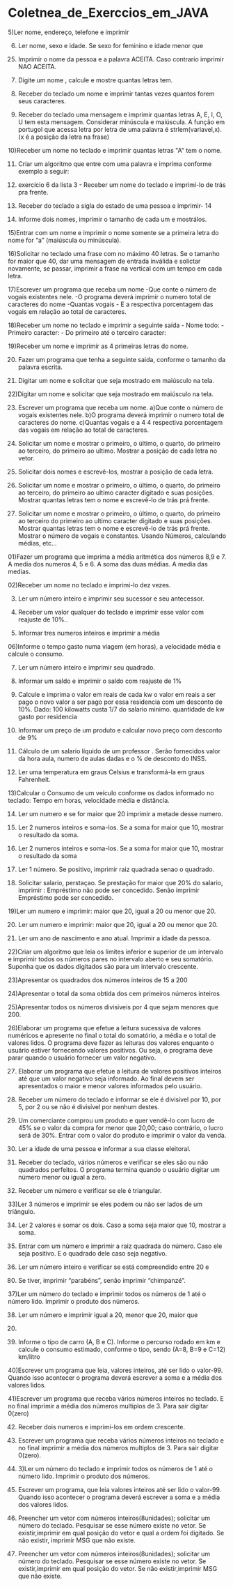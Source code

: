 # Coletnea_de_Exerccios_em_JAVA





5)Ler nome, endereço, telefone e imprimir 

6) Ler nome, sexo e idade. Se sexo for feminino e idade menor que
25. Imprimir o nome da pessoa e a palavra ACEITA. Caso contrario
imprimir NAO ACEITA.

7) Digite um nome , calcule e mostre quantas letras tem. 

8) Receber do teclado um nome e imprimir tantas vezes quantos
forem seus caracteres. 

9) Receber do teclado uma mensagem e imprimir quantas letras A, E,
I, O, U tem esta mensagem. Considerar minúscula e maiúscula. A
função em portugol que acessa letra por letra de uma palavra é
strlem(variavel,x). (x é a posição da letra na frase)

10)Receber um nome no teclado e imprimir quantas letras "A" tem o
nome. 

11) Criar um algoritmo que entre com uma palavra e imprima
conforme exemplo a seguir:

12) exercício 6 da lista 3 - Receber um nome do teclado e imprimí-lo
de trás pra frente.

13) Receber do teclado a sigla do estado de uma pessoa e imprimir- 14

14) Informe dois nomes, imprimir o tamanho de cada um e mostrálos.

15)Entrar com um nome e imprimir o nome somente se a primeira
letra do nome for “a” (maiúscula ou minúscula). 

16)Solicitar no teclado uma frase com no máximo 40 letras. Se o
tamanho for maior que 40, dar uma mensagem de entrada inválida e
solictar novamente, se passar, imprimir a frase na vertical com um
tempo em cada letra. 

17)Escrever um programa que receba um nome -Que conte o número
de vogais existentes nele. -O programa deverá imprimir o numero
total de caracteres do nome -Quantas vogais - E a respectiva
porcentagem das vogais em relação ao total de caracteres.

18)Receber um nome no teclado e imprimir a seguinte saída - Nome
todo: - Primeiro caracter: - Do primeiro até o terceiro caracter: 

19)Receber um nome e imprimir as 4 primeiras letras do nome. 

20) Fazer um programa que tenha a seguinte saida, conforme o
tamanho da palavra escrita.

21) Digitar um nome e solicitar que seja mostrado em maiúsculo na
tela. 

22)Digitar um nome e solicitar que seja mostrado em maiúsculo na
tela. 

23) Escrever um programa que receba um nome. a)Que conte o
número de vogais existentes nele. b)O programa deverá imprimir o
numero total de caracteres do nome. c)Quantas vogais e a 4
4 respectiva porcentagem das vogais em relação ao total de caracteres.


24) Solicitar um nome e mostrar o primeiro, o último, o quarto, do
primeiro ao terceiro, do primeiro ao ultimo. Mostrar a posição de cada
letra no vetor.

25) Solicitar dois nomes e escrevê-los, mostrar a posição de cada
letra. 

26) Solicitar um nome e mostrar o primeiro, o último, o quarto, do
primeiro ao terceiro, do primeiro ao ultimo caracter digitado e suas
posições. Mostrar quantas letras tem o nome e escrevê-lo de trás
prá frente.

27) Solicitar um nome e mostrar o primeiro, o último, o quarto, do
primeiro ao terceiro do primeiro ao ultimo caracter digitado e suas
posições. Mostrar quantas letras tem o nome e escrevê-lo de trás prá
frente. Mostrar o número de vogais e constantes. 
Usando Números, calculando médias, etc...

01)Fazer um programa que imprima a média aritmética dos números
8,9 e 7. A media dos numeros 4, 5 e 6. A soma das duas médias. A
media das medias. 

02)Receber um nome no teclado e imprimi-lo dez vezes. 

03) Ler um número inteiro e imprimir seu sucessor e seu antecessor.

04) Receber um valor qualquer do teclado e imprimir esse valor com
reajuste de 10%.. 

05) Informar tres numeros inteiros e imprimir a média 

06)Informe o tempo gasto numa viagem (em horas), a velocidade
média e calcule o consumo.

07) Ler um número inteiro e imprimir seu quadrado.

08) Informar um saldo e imprimir o saldo com reajuste de 1%

09) Calcule e imprima o valor em reais de cada kw o valor em reais a
ser pago o novo valor a ser pago por essa residencia com um
desconto de 10%. Dado: 100 kilowatts custa 1/7 do salario minimo.
quantidade de kw gasto por residencia 

10) Informar um preço de um produto e calcular novo preço com
desconto de 9%

11) Cálculo de um salario líquido de um professor . Serão fornecidos
valor da hora aula, numero de aulas dadas e o % de desconto do
INSS. 

12) Ler uma temperatura em graus Celsius e transformá-la em graus
Fahrenheit.

13)Calcular o Consumo de um veículo conforme os dados informado
no teclado: Tempo em horas, velocidade média e distância. 

14) Ler um numero e se for maior que 20 imprimir a metade desse
numero. 

15) Ler 2 numeros inteiros e soma-los. Se a soma for maior que 10,
mostrar o resultado da soma.

16) Ler 2 numeros inteiros e soma-los. Se a soma for maior que 10,
mostrar o resultado da soma

17) Ler 1 número. Se positivo, imprimir raiz quadrada senao o
quadrado. 

18) Solicitar salario, perstaçao. Se prestação for maior que 20% do
salario, imprimir : Empréstimo não pode ser concedido. Senão
imprimir Empréstimo pode ser concedido. 

19)Ler um numero e imprimir: maior que 20, igual a 20 ou menor que 20.

20) Ler um numero e imprimir: maior que 20, igual a 20 ou menor
que 20. 

21) Ler um ano de nascimento e ano atual. Imprimir a idade da
pessoa. 

22)Criar um algoritmo que leia os limites inferior e superior de um
intervalo e imprimir todos os números pares no intervalo aberto e seu
somatório. Suponha que os dados digitados são para um intervalo
crescente.

23)Apresentar os quadrados dos números inteiros de 15 a 200 

24)Apresentar o total da soma obtida dos cem primeiros números
inteiros

25)Apresentar todos os números divisíveis por 4 que sejam menores
que 200. 

26)Elaborar um programa que efetue a leitura sucessiva de valores
numéricos e apresente no final o total do somatório, a média e o total
de valores lidos. O programa deve fazer as leituras dos valores
enquanto o usuário estiver fornecendo valores positivos. Ou seja, o
programa deve parar quando o usuário fornecer um valor negativo. 

27) Elaborar um programa que efetue a leitura de valores positivos
inteiros até que um valor negativo seja informado. Ao final devem ser
apresentados o maior e menor valores informados pelo usuário. 

28) Receber um número do teclado e informar se ele é divisível por
10, por 5, por 2 ou se não é divisível por nenhum destes. 

29) Um comerciante comprou um produto e quer vendê-lo com lucro
de 45% se o valor da compra for menor que 20,00; caso contrário, o
lucro será de 30%. Entrar com o valor do produto e imprimir o valor
da venda. 

30) Ler a idade de uma pessoa e informar a sua classe eleitoral.

31) Receber do teclado, vários números e verificar se eles são ou não
quadrados perfeitos. O programa termina quando o usuário digitar
um número menor ou igual a zero.

32) Receber um número e verificar se ele é triangular.

33)Ler 3 números e imprimir se eles podem ou não ser lados de um
triângulo. 

34) Ler 2 valores e somar os dois. Caso a soma seja maior que 10,
mostrar a soma.

35) Entrar com um número e imprimir a raiz quadrada do número.
Caso ele seja positivo. E o quadrado dele caso seja negativo.

36) Ler um número inteiro e verificar se está compreendido entre 20 e
80. Se tiver, imprimir “parabéns”, senão imprimir “chimpanzé”. 

37)Ler um número do teclado e imprimir todos os números de 1 até o
número lido. Imprimir o produto dos números.

38) Ler um número e imprimir igual a 20, menor que 20, maior que
20. 

39) Informe o tipo de carro (A, B e C). Informe o percurso rodado em
km e calcule o consumo estimado, conforme o tipo, sendo (A=8, B=9
e C=12) km/litro 

40)Escrever um programa que leia, valores inteiros, até ser lido o
valor-99. Quando isso acontecer o programa deverá escrever a soma
e a média dos valores lidos.

41)Escrever um programa que receba vários números inteiros no
teclado. E no final imprimir a média dos números multiplos de 3. Para
sair digitar 0(zero)

42) Receber dois numeros e imprimi-los em ordem crescente.

43) Escrever um programa que receba vários números inteiros no
teclado e no final imprimir a média dos números multiplos de 3. Para
sair digitar 0(zero). 

44) 3)Ler um número do teclado e imprimir todos os números de 1
até o número lido. Imprimir o produto dos números.

45) Escrever um programa, que leia valores inteiros até ser lido o
valor-99. Quando isso acontecer o programa deverá escrever a soma
e a média dos valores lidos.

46) Preencher um vetor com números inteiros(8unidades); solicitar
um número do teclado. Pesquisar se esse número existe no vetor. Se
existir,imprimir em qual posição do vetor e qual a ordem foi digitado.
Se não existir, imprimir MSG que não existe. 

47) Preencher um vetor com números inteiros(8unidades); solicitar
um número do teclado. Pesquisar se esse número existe no vetor. Se
existir,imprimir em qual posição do vetor. Se não existir,imprimir MSG
que não existe.
